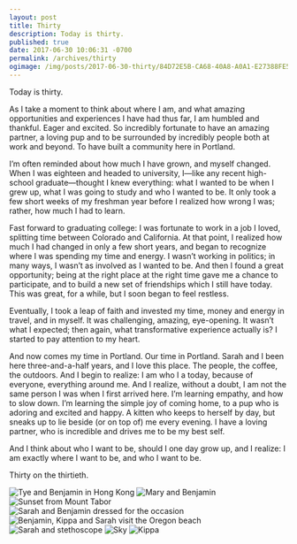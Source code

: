```yaml
---
layout: post
title: Thirty
description: Today is thirty.
published: true
date: 2017-06-30 10:06:31 -0700
permalink: /archives/thirty
ogimage: /img/posts/2017-06-30-thirty/84D72E5B-CA68-40A8-A0A1-E27388FE5FBC.jpg
---
```

Today is thirty.

As I take a moment to think about where I am, and what amazing opportunities and experiences I have had thus far, I am humbled and thankful. Eager and excited. So incredibly fortunate to have an amazing partner, a loving pup and to be surrounded by incredibly people both at work and beyond. To have built a community here in Portland.

I’m often reminded about how much I have grown, and myself changed. When I was eighteen and headed to university, I—like any recent high-school graduate—thought I knew everything: what I wanted to be when I grew up, what I was going to study and who I wanted to be. It only took a few short weeks of my freshman year before I realized how wrong I was; rather, how much I had to learn.

Fast forward to graduating college: I was fortunate to work in a job I loved, splitting time between Colorado and California. At that point, I realized how much I had changed in only a few short years, and began to recognize where I was spending my time and energy. I wasn’t working in politics; in many ways, I wasn’t as involved as I wanted to be. And then I found a great opportunity; being at the right place at the right time gave me a chance to participate, and to build a new set of friendships which I still have today. This was great, for a while, but I soon began to feel restless.

Eventually, I took a leap of faith and invested my time, money and energy in travel, and in myself. It was challenging, amazing, eye-opening. It wasn’t what I expected; then again, what transformative experience actually is? I started to pay attention to my heart.

And now comes my time in Portland. Our time in Portland. Sarah and I been here three-and-a-half years, and I love this place. The people, the coffee, the outdoors. And I begin to realize: I am who I a today, because of everyone, everything around me. And I realize, without a doubt, I am not the same person I was when I first arrived here. I’m learning empathy, and how to slow down. I’m learning the simple joy of coming home, to a pup who is adoring and excited and happy. A kitten who keeps to herself by day, but sneaks up to lie beside (or on top of) me every evening. I have a loving partner, who is incredible and drives me to be my best self.

And I think about who I want to be, should I one day grow up, and I realize: I am exactly where I want to be, and who I want to be.

Thirty on the thirtieth.

![Tye and Benjamin in Hong Kong][1]
![Mary and Benjamin][2]
![Sunset from Mount Tabor][3]
![Sarah and Benjamin dressed for the occasion][4]
![Benjamin, Kippa and Sarah visit the Oregon beach][5]
![Sarah and stethoscope][6]
![Sky][7]
![Kippa][8]

[1]: /img/posts/2017-06-30-thirty/5D46CC8B-0732-4908-85B2-0BEEA2A9BC2E.jpg
[2]: /img/posts/2017-06-30-thirty/D03B3C5D-D589-497C-9BB5-8542E6A8B072.jpg
[3]: /img/posts/2017-06-30-thirty/66A3DBF7-46AF-4C91-B7A6-4184F7A31116.jpg
[4]: /img/posts/2017-06-30-thirty/9A29249E-08DD-49DB-A3E5-DB48F047E121.jpg
[5]: /img/posts/2017-06-30-thirty/84D72E5B-CA68-40A8-A0A1-E27388FE5FBC.jpg
[6]: /img/posts/2017-06-30-thirty/IMG_6765.jpg
[7]: /img/posts/2017-06-30-thirty/IMG_6773.jpg
[8]: /img/posts/2017-06-30-thirty/09C30D10-ECA3-49BE-ACED-3215B580587C.jpg